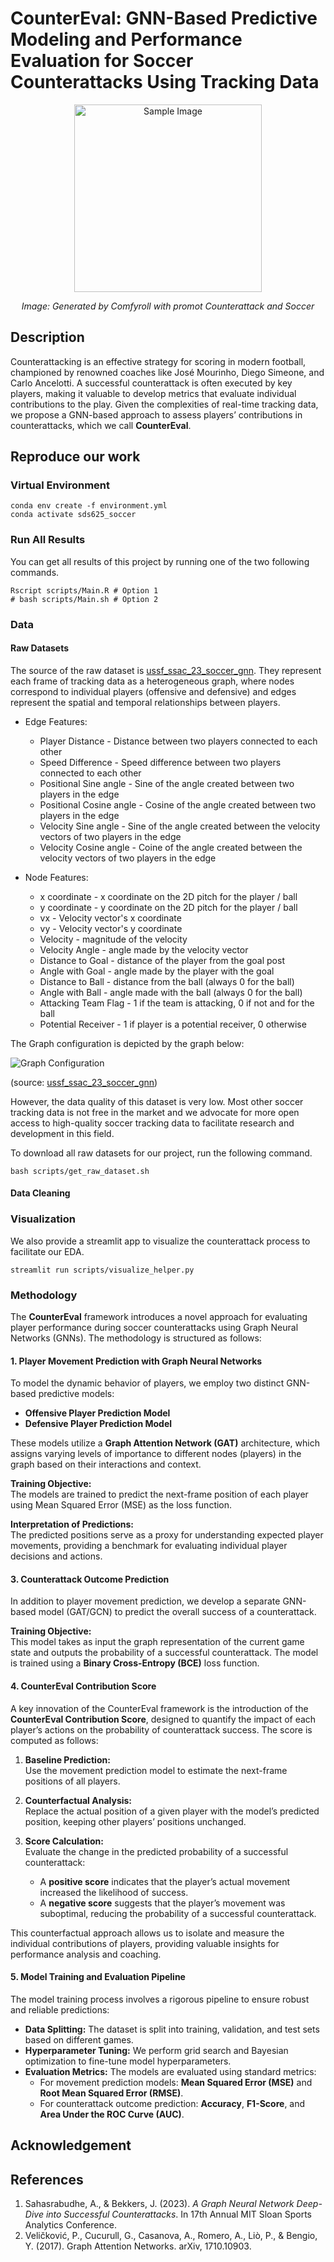 # CounterEval: GNN-Based Predictive Modeling and Performance Evaluation for Soccer Counterattacks Using Tracking Data

<div style="text-align: center;">
    <img src="openart-image_SK-9OFzh_1731633242916_raw.png" alt="Sample Image" title="Image: Generated by Comfyroll with promot Counterattack and Soccer" width="300">
    <p style="text-align: center;"><em>Image: Generated by Comfyroll with promot Counterattack and Soccer</em></p>
</div>

## Description

Counterattacking is an effective strategy for scoring in modern football, championed by renowned coaches like José Mourinho, Diego Simeone, and Carlo Ancelotti. A successful counterattack is often executed by key players, making it valuable to develop metrics that evaluate individual contributions to the play. Given the complexities of real-time tracking data, we propose a GNN-based approach to assess players’ contributions in counterattacks, which we call **CounterEval**.

## Reproduce our work

### Virtual Environment

```
conda env create -f environment.yml
conda activate sds625_soccer
```

### Run All Results

You can get all results of this project by running one of the two following commands.

```
Rscript scripts/Main.R # Option 1
# bash scripts/Main.sh # Option 2
```

### Data

#### Raw Datasets

The source of the raw dataset is [ussf_ssac_23_soccer_gnn](https://github.com/USSoccerFederation/ussf_ssac_23_soccer_gnn). They represent each frame of tracking data as a heterogeneous graph, where nodes correspond to individual players (offensive and defensive) and edges represent the spatial and temporal relationships between players.

* Edge Features:
  * Player Distance - Distance between two players connected to each other
  * Speed Difference - Speed difference between two players connected to each other
  * Positional Sine angle - Sine of the angle created between two players in the edge
  * Positional Cosine angle - Cosine of the angle created between two players in the edge
  * Velocity Sine angle - Sine of the angle created between the velocity vectors of two players in the edge
  * Velocity Cosine angle - Coine of the angle created between the velocity vectors of two players in the edge
  
* Node Features:
  * x coordinate - x coordinate on the 2D pitch for the player / ball
  * y coordinate - y coordinate on the 2D pitch for the player / ball
  * vx - Velocity vector's x coordinate
  * vy - Velocity vector's y coordinate
  * Velocity - magnitude of the velocity
  *  Velocity Angle - angle made by the velocity vector
  * Distance to Goal - distance of the player from the goal post
  * Angle with Goal - angle made by the player with the goal
  * Distance to Ball - distance from the ball (always 0 for the ball)
  * Angle with Ball - angle made with the ball (always 0 for the ball)
  * Attacking Team Flag - 1 if the team is attacking, 0 if not and for the ball
  * Potential Receiver - 1 if player is a potential receiver, 0 otherwise

The Graph configuration is depicted by the graph below:

![Graph Configuration](img/graph.png)

(source: [ussf_ssac_23_soccer_gnn](https://github.com/USSoccerFederation/ussf_ssac_23_soccer_gnn))

However, the data quality of this dataset is very low. Most other soccer tracking data is not free in the market and we advocate for more open access to high-quality soccer tracking data to facilitate research and development in this field.

To download all raw datasets for our project, run the following command.

```
bash scripts/get_raw_dataset.sh
```

#### Data Cleaning

### Visualization

We also provide a streamlit app to visualize the counterattack process to facilitate our EDA. 

```
streamlit run scripts/visualize_helper.py
```
### Methodology

The **CounterEval** framework introduces a novel approach for evaluating player performance during soccer counterattacks using Graph Neural Networks (GNNs). The methodology is structured as follows:

#### 1. Player Movement Prediction with Graph Neural Networks

To model the dynamic behavior of players, we employ two distinct GNN-based predictive models:

- **Offensive Player Prediction Model**
- **Defensive Player Prediction Model**

These models utilize a **Graph Attention Network (GAT)** architecture, which assigns varying levels of importance to different nodes (players) in the graph based on their interactions and context.

**Training Objective:**  
The models are trained to predict the next-frame position of each player using Mean Squared Error (MSE) as the loss function.

**Interpretation of Predictions:**  
The predicted positions serve as a proxy for understanding expected player movements, providing a benchmark for evaluating individual player decisions and actions.

#### 3. Counterattack Outcome Prediction

In addition to player movement prediction, we develop a separate GNN-based model (GAT/GCN) to predict the overall success of a counterattack. 

**Training Objective:**  
This model takes as input the graph representation of the current game state and outputs the probability of a successful counterattack. The model is trained using a **Binary Cross-Entropy (BCE)** loss function.


#### 4. CounterEval Contribution Score

A key innovation of the CounterEval framework is the introduction of the **CounterEval Contribution Score**, designed to quantify the impact of each player’s actions on the probability of counterattack success. The score is computed as follows:

1. **Baseline Prediction:**  
   Use the movement prediction model to estimate the next-frame positions of all players.

2. **Counterfactual Analysis:**  
   Replace the actual position of a given player with the model’s predicted position, keeping other players’ positions unchanged.

3. **Score Calculation:**  
   Evaluate the change in the predicted probability of a successful counterattack:
   - A **positive score** indicates that the player’s actual movement increased the likelihood of success.
   - A **negative score** suggests that the player’s movement was suboptimal, reducing the probability of a successful counterattack.

This counterfactual approach allows us to isolate and measure the individual contributions of players, providing valuable insights for performance analysis and coaching.

#### 5. Model Training and Evaluation Pipeline

The model training process involves a rigorous pipeline to ensure robust and reliable predictions:

- **Data Splitting:** The dataset is split into training, validation, and test sets based on different games. 
- **Hyperparameter Tuning:** We perform grid search and Bayesian optimization to fine-tune model hyperparameters.
- **Evaluation Metrics:** The models are evaluated using standard metrics:
  - For movement prediction models: **Mean Squared Error (MSE)** and **Root Mean Squared Error (RMSE)**.
  - For counterattack outcome prediction: **Accuracy**, **F1-Score**, and **Area Under the ROC Curve (AUC)**.

## Acknowledgement 

## References
1. Sahasrabudhe, A., & Bekkers, J. (2023). _A Graph Neural Network Deep-Dive into Successful Counterattacks_. In 17th Annual MIT Sloan Sports Analytics Conference.
2. Veličković, P., Cucurull, G., Casanova, A., Romero, A., Liò, P., & Bengio, Y. (2017). Graph Attention Networks. arXiv, 1710.10903.


